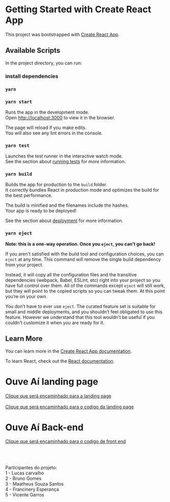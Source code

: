 # Getting Started with Create React App

This project was bootstrapped with [Create React App](https://github.com/facebook/create-react-app).

## Available Scripts

In the project directory, you can run:
### install dependencies
### `yarn`
### `yarn start`

Runs the app in the development mode.\
Open [http://localhost:3000](http://localhost:3000) to view it in the browser.

The page will reload if you make edits.\
You will also see any lint errors in the console.

### `yarn test`

Launches the test runner in the interactive watch mode.\
See the section about [running tests](https://facebook.github.io/create-react-app/docs/running-tests) for more information.

### `yarn build`

Builds the app for production to the `build` folder.\
It correctly bundles React in production mode and optimizes the build for the best performance.

The build is minified and the filenames include the hashes.\
Your app is ready to be deployed!

See the section about [deployment](https://facebook.github.io/create-react-app/docs/deployment) for more information.

### `yarn eject`

**Note: this is a one-way operation. Once you `eject`, you can’t go back!**

If you aren’t satisfied with the build tool and configuration choices, you can `eject` at any time. This command will remove the single build dependency from your project.

Instead, it will copy all the configuration files and the transitive dependencies (webpack, Babel, ESLint, etc) right into your project so you have full control over them. All of the commands except `eject` will still work, but they will point to the copied scripts so you can tweak them. At this point you’re on your own.

You don’t have to ever use `eject`. The curated feature set is suitable for small and middle deployments, and you shouldn’t feel obligated to use this feature. However we understand that this tool wouldn’t be useful if you couldn’t customize it when you are ready for it.

## Learn More

You can learn more in the [Create React App documentation](https://facebook.github.io/create-react-app/docs/getting-started).

To learn React, check out the [React documentation](https://reactjs.org/).


<h1>Ouve Aí landing page</h1>
<a href="https://ouveai.com/">Clique que será encaminhado para a landing page</a></br></br>
<a href="https://github.com/Lucas01-hash/ouveai-landingpage">Clique que será encaminhado para o codigo da landing page</a>


<h1>Ouve Aí Back-end</h1>
<a href="https://github.com/Lucas01-hash/ouveai-back">Clique que será encaminhado para o codigo de front end</a>

</br>
</br>
</br>
</br>

Participantes do projeto:</br>
1 - Lucas carvalho</br>
2 - Bruno Gomes</br>
3 - Maatheus Souza Santos</br>
4 - Francinery Esperança</br>
5 - Vicente Garros
